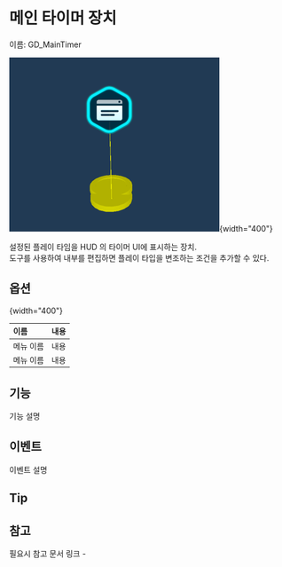 # 메인 타이머 장치

이름: GD_MainTimer

![](../Contents/media/images/HUD-Message.png){width="400"}

설정된 플레이 타임을 HUD 의 타이머 UI에 표시하는 장치.  
도구를 사용하여 내부를 편집하면 플레이 타입을 변조하는 조건을 추가할 수 있다.



## 옵션

![](){width="400"}

| **이름**                                            | **내용**  |
|:--------------------------------------------------|:--------|
| 메뉴 이름  | 내용      |
| 메뉴 이름  | 내용      |


## 기능

기능 설명


## 이벤트

이벤트 설명

## Tip




## 참고

필요시 참고 문서 링크
-[]()
